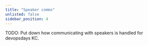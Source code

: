 ```yaml
---
title: "Speaker comms"
unlisted: false
sidebar_position: 4
---
```


TODO: Put down how communicating with speakers is handled for devopsdays KC.